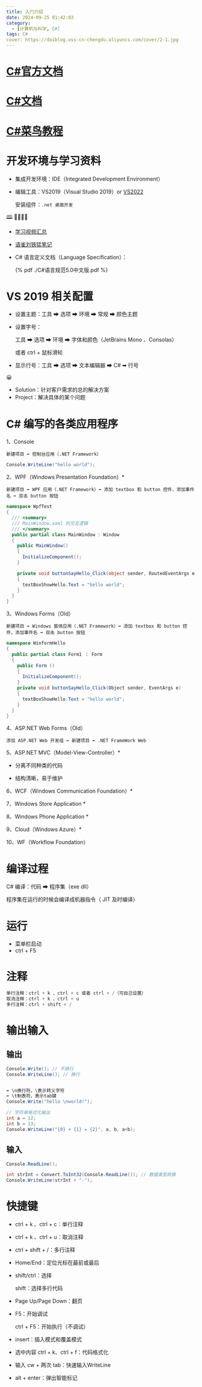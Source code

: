 ```yaml
---
title: 入门介绍
date: 2024-09-25 01:42:03
category:
  - [计算机与科学, C#]
tags: C#
cover: https://daiblog.oss-cn-chengdu.aliyuncs.com/cover/2-1.jpg
---
```


# [C#官方文档](https://learn.microsoft.com/zh-cn/dotnet/csharp/tour-of-csharp/)

# [C#文档](https://c.biancheng.net/csharp/)

# [C#菜鸟教程](https://www.runoob.com/csharp/csharp-tutorial.html)

# 开发环境与学习资料

- 集成开发环境：IDE（Integrated Development Environment）

- 编辑工具：VS2019（Visual Studio 2019）or [VS2022](https://visualstudio.microsoft.com/zh-hans/downloads) 

  安装组件：`.net 桌面开发`

🕮 📕📘📙📔

- [学习视频汇总](https://www.cnblogs.com/Can-daydayup/p/15046838.html#_label1)

- [语雀刘铁猛笔记](https://www.yuque.com/yuejiangliu/dotnet/timothy-csharp-001)

- C# 语言定义文档（Language Specification）：

  {% pdf ./C#语言规范5.0中文版.pdf %}

# VS 2019 相关配置

- 设置主题：工具 ➡ 选项 ➡ 环境 ➡ 常规 ➡ 颜色主题

- 设置字号：

  工具 ➡ 选项 ➡ 环境 ➡ 字体和颜色（JetBrains Mono 、Consolas）

  或者 ctrl + 鼠标滑轮

- 显示行号：工具 ➡ 选项 ➡ 文本编辑器 ➡ C# ➡ 行号

😀

- Solution：针对客户需求的总的解决方案
- Project：解决具体的某个问题

# C# 编写的各类应用程序

1、Console

`新建项目 ➡ 控制台应用（.NET Framework）`

```csharp
Console.WriteLine("hello world");
```

2、WPF（Windows Presentation Foundation）*

`新建项目 ➡ WPF 应用（.NET Framework）➡ 添加 textbox 和 button 控件，添加事件名 ➡ 双击 button 按钮`

```csharp
namespace WpfTest
{
  /// <summary>
  /// MainWindow.xaml 的交互逻辑
  /// </summary>
  public partial class MainWindow : Window
  {
    public MainWindow()
    {
      InitializeComponent();
    }

    private void buttonSayHello_Click(object sender, RoutedEventArgs e)
    {
      textBoxShowHello.Text = "hello world";
    }
  }
}
```

3、Windows Forms（Old）

`新建项目 ➡ Windows 窗体应用（.NET Framework）➡ 添加 textbox 和 button 控件，添加事件名 ➡ 双击 button 按钮`

```csharp
namespace WinformHello
{
  public partial class Form1 ： Form
  {
    public Form ()
    {
      InitializeComponent();
    }
    private void buttonSayHello_Click(Object sender, EventArgs e)
    {
      textBoxShowHello.Text = "hello world";
    }
  }
}
```

4、ASP.NET Web Forms（Old）

`添加 ASP.NET Web 开发组 ➡ 新建项目 ➡ .NET FrameWork Web`

5、ASP.NET MVC（Model-View-Controller）*

- 分离不同种类的代码

- 结构清晰，易于维护

6、WCF（Windows Communication Foundation）*

7、Windows Store Application *

8、Windows Phone Application *

9、Cloud（Windows Azure）*

10、WF（Workflow Foundation）

# 编译过程

C# 编译：代码 ➡ 程序集（exe dll）

程序集在运⾏的时候会编译成机器指令（ JIT 及时编译）

# 运行

- 菜单栏启动
- ctrl + F5

# 注释

```csharp
单行注释：ctrl + k 、ctrl + c 或者 ctrl + /（可自己设置）
取消注释：ctrl + k 、ctrl + u
多行注释：ctrl + shift + /
```

# 输出输入

## 输出

```csharp
Console.Write(); // 不换行
Console.WriteLine(); // 换行


➡ \n换行符，\表示转义字符
➡ \t制表符，表示tab键
Console.Write("hello \nworld!");

// 字符串格式化输出
int a = 12;
int b = 13;
Console.WriteLine("{0} + {1} = {2}", a, b, a+b);
```

## 输入

```csharp
Console.ReadLine();

int strInt = Convert.ToInt32(Console.ReadLine()); // 数据类型转换
Console.WriteLine(strInt + "-");
```

# 快捷键

- ctrl + k 、ctrl + c：单行注释

- ctrl + k 、ctrl + u：取消注释

- ctrl + shift + /：多行注释

- Home/End：定位光标在最前或最后

- shift/ctrl：选择

  shift：选择多行代码

- Page Up/Page Down：翻页

- F5：开始调试

  ctrl + F5：开始执行（不调试）

- insert：插入模式和覆盖模式

- 选中内容 ctrl + k、ctrl + f：代码格式化

- 输入 cw + 两次 tab：快速输入WriteLine

- alt + enter：弹出智能标记
